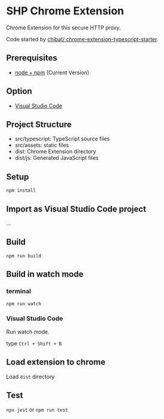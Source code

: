 # SHP Chrome Extension

Chrome Extension for this secure HTTP proxy.

Code started by [chibat/ chrome-extension-typescript-starter](https://github.com/chibat/chrome-extension-typescript-starter).

## Prerequisites

* [node + npm](https://nodejs.org/) (Current Version)

## Option

* [Visual Studio Code](https://code.visualstudio.com/)


## Project Structure

* src/typescript: TypeScript source files
* src/assets: static files
* dist: Chrome Extension directory
* dist/js: Generated JavaScript files

## Setup

```
npm install
```

## Import as Visual Studio Code project

...

## Build

```
npm run build
```

## Build in watch mode

### terminal

```
npm run watch
```

### Visual Studio Code

Run watch mode.

type `Ctrl + Shift + B`

## Load extension to chrome

Load `dist` directory

## Test
`npx jest` or `npm run test`
